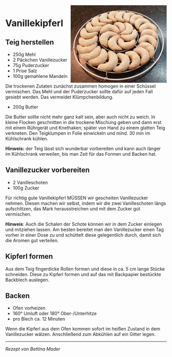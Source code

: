 <img src="/Bilder/Vanillekipferl.jpg" width="300" align="right">

# Vanillekipferl

## Teig herstellen

* 250g Mehl
* 2 Päckchen Vanillezucker
* 75g Puderzucker
* 1 Prise Salz
* 100g gemahlene Mandeln

Die trockenen Zutaten zunächst zusammen homogen in einer Schüssel vermischen. Das Mehl und der Puderzucker sollte dafür auf jeden Fall gesiebt werden. Das vermeidet Klümpchenbildung.

* 200g Butter

Die Butter sollte nicht mehr ganz kalt sein, aber auch nicht zu weich. In kleine Flocken geschnitten in die trockene Mischung geben und dann erst mit einem Rührgerät und Knethaken, später von Hand zu einem glatten Teig verkneten. Den Teigklumpen in Folie einwickeln und mind. 30 min im Kühlschrank kühlen.

**Hinweis:** der Teig lässt sich wunderbar vorbereiten und kann auch länger im Kühlschrank verweilen, bis man Zeit für das Formen und Backen hat.

## Vanillezucker vorbereiten

* 2 Vanilleschoten
* 100g Zucker

Für richtig gute Vanillekipferl MÜSSEN wir gescheiten Vanillezucker nehmen. Diesen machen wir selbst, indem wir die zwei Vanilleschoten längs aufschlitzen, das Mark herausstreichen und mit dem Zucker gut vermischen.

**Hinweis**: Auch die Schalen der Schote können wir in dem Zucker einlegen und mitziehen lassen. Am besten bereitet man den Vanillezucker einen Tag vorher in einer Dose zu und schüttelt diese gelegentlich durch, damit sich die Aromen gut verteilen.

## Kipferl formen

Aus dem Teig fingerdicke Rollen formen und diese in ca. 5 cm lange Stücke schneiden. Diese zu Kipferl formen und auf das mit Backpapier bestückte Backblech auslegen.

## Backen

* Ofen vorheizen
* 160° Umluft oder 180° Ober-/Unterhitze
* pro Blech ca. 12 Minuten

Wenn die Kipferl aus dem Ofen kommen sofort im heißen Zustand in dem Vanillezucker wälzen. Anschließend zum Abkühlen auf ein Gitter legen.

***

_Rezept von Bettina Mader_
